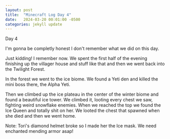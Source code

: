 ```yaml
---
layout: post
title:  "Minecraft Log Day 4"
date:   2024-03-20 00:01:00 -0500
categories: jekyll update
---
```


Day 4

I'm gonna be completly honest I don't remember what we did on this day.

Just kidding! I remember now. We spent the first half of the evening finishing up the villager house and stuff like that and then we went back into the Twilight Forest.

In the forest we went to the ice biome. We found a Yeti den and killed the mini boss there, the Alpha Yeti.

Then we climbed up the ice plateau in the center of the winter biome and found a beautiful ice tower. We climbed it, looting every chest we saw, fighting weird snowflake enemies. When we reached the top we found the Ice Queen and totally shit on her. We looted the chest that spawned when she died and then we went home. 

Note: Tori's diamond helmet broke so I made her the Ice mask. We need enchanted mending armor asap!